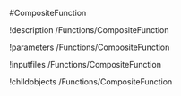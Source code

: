 <!-- MOOSE Object Documentation Stub: Remove this when content is added. -->
#CompositeFunction

!description /Functions/CompositeFunction

!parameters /Functions/CompositeFunction

!inputfiles /Functions/CompositeFunction

!childobjects /Functions/CompositeFunction
